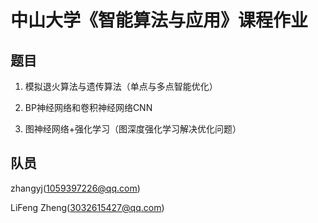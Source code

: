 # 中山大学《智能算法与应用》课程作业

## 题目

1. 模拟退火算法与遗传算法（单点与多点智能优化）

2. BP神经网络和卷积神经网络CNN

3. 图神经网络+强化学习（图深度强化学习解决优化问题）

## 队员
zhangyj(1059397226@qq.com)

LiFeng Zheng(3032615427@qq.com)
